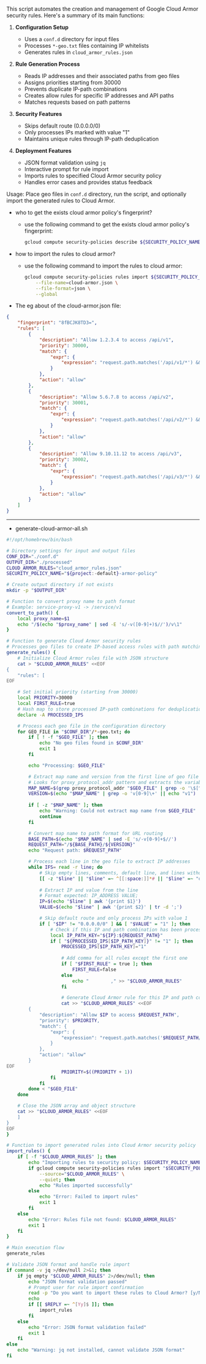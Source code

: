 This script automates the creation and management of Google Cloud Armor security rules. Here's a summary of its main functions:

1. **Configuration Setup**
   - Uses a `conf.d` directory for input files
   - Processes `*-geo.txt` files containing IP whitelists
   - Generates rules in `cloud_armor_rules.json`

2. **Rule Generation Process**
   - Reads IP addresses and their associated paths from geo files
   - Assigns priorities starting from 30000
   - Prevents duplicate IP-path combinations
   - Creates allow rules for specific IP addresses and API paths
   - Matches requests based on path patterns

3. **Security Features**
   - Skips default route (0.0.0.0/0)
   - Only processes IPs marked with value "1"
   - Maintains unique rules through IP-path deduplication

4. **Deployment Features**
   - JSON format validation using `jq`
   - Interactive prompt for rule import
   - Imports rules to specified Cloud Armor security policy
   - Handles error cases and provides status feedback

Usage: Place geo files in `conf.d` directory, run the script, and optionally import the generated rules to Cloud Armor.
- who to get the exists cloud armor policy's fingerprint?
  - use the following command to get the exists cloud armor policy's fingerprint:
    ```bash
    gcloud compute security-policies describe ${SECURITY_POLICY_NAME} --global --format=json | jq -r '.[0].fingerprint'
    ```
- how to import the rules to cloud armor?
  - use the following command to import the rules to cloud armor:
    ```bash
    gcloud compute security-policies rules import ${SECURITY_POLICY_NAME} \
        --file-name=cloud-armor.json \
        --file-format=json \
        --global
    ```

- The eg about of the cloud-armor.json file:


```json
{
    "fingerprint": "8fBCJK8TD3=",
    "rules": [
        {
            "description": "Allow 1.2.3.4 to access /api/v1",
            "priority": 30000,
            "match": {
                "expr": {
                    "expression": "request.path.matches('/api/v1/*') && inIpRange(origin.ip, '1.2.3.4/32')"
                }
            },
            "action": "allow"
        },
        {
            "description": "Allow 5.6.7.8 to access /api/v2",
            "priority": 30001,
            "match": {
                "expr": {
                    "expression": "request.path.matches('/api/v2/*') && inIpRange(origin.ip, '5.6.7.8/32')"
                }
            },
            "action": "allow"
        },
        {
            "description": "Allow 9.10.11.12 to access /api/v3",
            "priority": 30002,
            "match": {
                "expr": {
                    "expression": "request.path.matches('/api/v3/*') && inIpRange(origin.ip, '9.10.11.12/32')"
                }
            },
            "action": "allow"
        }
    ]
}
```
---
- generate-cloud-armor-all.sh
```bash
#!/opt/homebrew/bin/bash

# Directory settings for input and output files
CONF_DIR="./conf.d"
OUTPUT_DIR="./processed"
CLOUD_ARMOR_RULES="cloud_armor_rules.json"
SECURITY_POLICY_NAME="${project:-default}-armor-policy"

# Create output directory if not exists
mkdir -p "$OUTPUT_DIR"

# Function to convert proxy name to path format
# Example: service-proxy-v1 -> /service/v1
convert_to_path() {
    local proxy_name=$1
    echo "/$(echo "$proxy_name" | sed -E 's/-v([0-9]+)$//')/v\1"
}

# Function to generate Cloud Armor security rules
# Processes geo files to create IP-based access rules with path matching
generate_rules() {
    # Initialize Cloud Armor rules file with JSON structure
    cat > "$CLOUD_ARMOR_RULES" <<EOF
{
    "rules": [
EOF

    # Set initial priority (starting from 30000)
    local PRIORITY=30000
    local FIRST_RULE=true
    # Hash map to store processed IP-path combinations for deduplication
    declare -A PROCESSED_IPS

    # Process each geo file in the configuration directory
    for GEO_FILE in "$CONF_DIR"/*-geo.txt; do
        if [ ! -f "$GEO_FILE" ]; then
            echo "No geo files found in $CONF_DIR"
            exit 1
        fi

        echo "Processing: $GEO_FILE"

        # Extract map name and version from the first line of geo file
        # Looks for proxy_protocol_addr pattern and extracts the variable name
        MAP_NAME=$(grep proxy_protocol_addr "$GEO_FILE" | grep -o '\$[^ ]*' | tail -n1 | sed 's/\$//')
        VERSION=$(echo "$MAP_NAME" | grep -o 'v[0-9]\+' || echo "v1")
        
        if [ -z "$MAP_NAME" ]; then
            echo "Warning: Could not extract map name from $GEO_FILE"
            continue
        fi

        # Convert map name to path format for URL routing
        BASE_PATH=$(echo "$MAP_NAME" | sed -E 's/-v[0-9]+$//')
        REQUEST_PATH="/${BASE_PATH}/${VERSION}"
        echo "Request path: $REQUEST_PATH"

        # Process each line in the geo file to extract IP addresses
        while IFS= read -r line; do
            # Skip empty lines, comments, default line, and lines without IP
            [[ -z "$line" || "$line" =~ ^[[:space:]]*# || "$line" =~ "default" || ! "$line" =~ ^[[:space:]]*[0-9] ]] && continue
            
            # Extract IP and value from the line
            # Format expected: IP_ADDRESS VALUE;
            IP=$(echo "$line" | awk '{print $1}')
            VALUE=$(echo "$line" | awk '{print $2}' | tr -d ';')

            # Skip default route and only process IPs with value 1
            if [ "$IP" != "0.0.0.0/0" ] && [ "$VALUE" = "1" ]; then
                # Check if this IP and path combination has been processed
                local IP_PATH_KEY="${IP}:${REQUEST_PATH}"
                if [ "${PROCESSED_IPS[$IP_PATH_KEY]}" != "1" ]; then
                    PROCESSED_IPS[$IP_PATH_KEY]="1"
                    
                    # Add comma for all rules except the first one
                    if [ "$FIRST_RULE" = true ]; then
                        FIRST_RULE=false
                    else
                        echo "        ," >> "$CLOUD_ARMOR_RULES"
                    fi

                    # Generate Cloud Armor rule for this IP and path combination
                    cat >> "$CLOUD_ARMOR_RULES" <<EOF
        {
            "description": "Allow $IP to access $REQUEST_PATH",
            "priority": $PRIORITY,
            "match": {
                "expr": {
                    "expression": "request.path.matches('$REQUEST_PATH/*') && inIpRange(origin.ip, '$IP')"
                }
            },
            "action": "allow"
        }
EOF
                    PRIORITY=$((PRIORITY + 1))
                fi
            fi
        done < "$GEO_FILE"
    done

    # Close the JSON array and object structure
    cat >> "$CLOUD_ARMOR_RULES" <<EOF
    ]
}
EOF
}

# Function to import generated rules into Cloud Armor security policy
import_rules() {
    if [ -f "$CLOUD_ARMOR_RULES" ]; then
        echo "Importing rules to security policy: $SECURITY_POLICY_NAME"
        if gcloud compute security-policies rules import "$SECURITY_POLICY_NAME" \
            --source="$CLOUD_ARMOR_RULES" \
            --quiet; then
            echo "Rules imported successfully"
        else
            echo "Error: Failed to import rules"
            exit 1
        fi
    else
        echo "Error: Rules file not found: $CLOUD_ARMOR_RULES"
        exit 1
    fi
}

# Main execution flow
generate_rules

# Validate JSON format and handle rule import
if command -v jq >/dev/null 2>&1; then
    if jq empty "$CLOUD_ARMOR_RULES" 2>/dev/null; then
        echo "JSON format validation passed"
        # Prompt user for rule import confirmation
        read -p "Do you want to import these rules to Cloud Armor? [y/N] " -n 1 -r
        echo
        if [[ $REPLY =~ ^[Yy]$ ]]; then
            import_rules
        fi
    else
        echo "Error: JSON format validation failed"
        exit 1
    fi
else
    echo "Warning: jq not installed, cannot validate JSON format"
fi
```